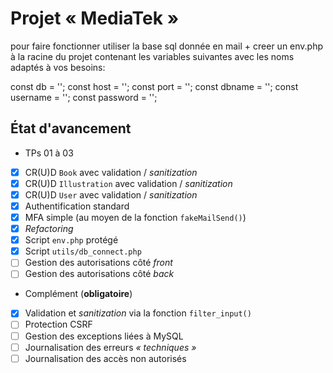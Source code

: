 # Projet « MediaTek »
pour faire fonctionner utiliser la base sql donnée en mail
+
creer un env.php à la racine du projet contenant les variables suivantes avec les noms adaptés à vos besoins:

 const db = '';
 const host = '';
 const port = '';
 const dbname = '';
 const username = '';
 const password = '';

## État d'avancement
- TPs 01 à 03
- [x] CR(U)D `Book` avec validation / *sanitization*
- [x] CR(U)D `Illustration` avec validation / *sanitization*
- [x] CR(U)D `User` avec validation / *sanitization*
- [x] Authentification standard
- [x] MFA simple (au moyen de la fonction `fakeMailSend()`)
- [x] *Refactoring*
- [x] Script `env.php` protégé
- [x] Script `utils/db_connect.php`
- [ ] Gestion des autorisations côté *front*
- [ ] Gestion des autorisations côté *back*
- Complément (**obligatoire**)
- [x] Validation et *sanitization* via la fonction `filter_input()`
- [ ] Protection CSRF
- [ ] Gestion des exceptions liées à MySQL
- [ ] Journalisation des erreurs *« techniques »*
- [ ] Journalisation des accès non autorisés
